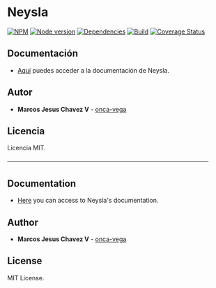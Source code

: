 # Neysla

[![NPM](https://nodei.co/npm/neysla.png?mini=true)](https://www.npmjs.com/package/neysla)
[![Node version](https://img.shields.io/badge/package-v3.8.0-orange.svg)](https://www.npmjs.com/package/neysla)
[![Dependencies](https://img.shields.io/badge/dependencies-none-green.svg)](https://www.npmjs.com/package/neysla)
[![Build](https://img.shields.io/badge/build-passing-brightgreen.svg)](https://travis-ci.org/onca-vega/Neysla)
[![Coverage Status](https://coveralls.io/repos/github/onca-vega/Neysla/badge.svg?branch=master)](https://coveralls.io/github/onca-vega/Neysla?branch=master)

## Documentación

- [Aquí](https://yo.onca-vega.com/portafolio/#/neysla/instalacion) puedes acceder a la documentación de Neysla.

## Autor

- **Marcos Jesus Chavez V** - [onca-vega](https://yo.onca-vega.com)

## Licencia

Licencia MIT.

––––––––––––––––––––––––––––––––––––––––––––––––––––––––––––––––––

## Documentation

- [Here](https://yo.onca-vega.com/en/portafolio/#/neysla/instalacion) you can access to Neysla's documentation.

## Author

- **Marcos Jesus Chavez V** - [onca-vega](https://yo.onca-vega.com/en/)

## License

MIT License.
